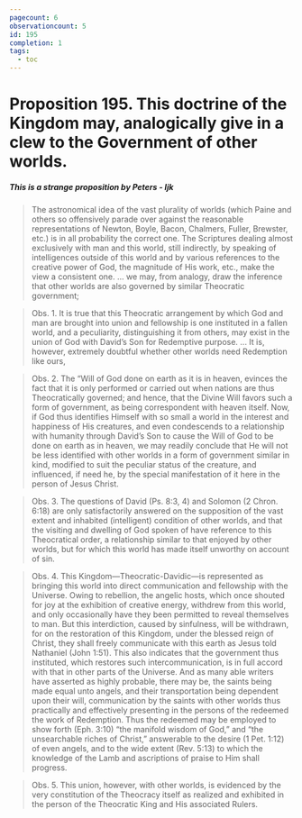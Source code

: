 ```yaml
---
pagecount: 6
observationcount: 5
id: 195
completion: 1
tags:
  - toc
---
```

# Proposition 195. This doctrine of the Kingdom may, analogically give in a clew to the Government of other worlds.
##### This is a strange proposition by Peters - ljk

>The astronomical idea of the vast plurality of worlds (which Paine and others so offensively parade over against the reasonable representations of Newton, Boyle, Bacon, Chalmers, Fuller, Brewster, etc.) is in all probability the correct one. The Scriptures dealing almost exclusively with man and this world, still indirectly, by speaking of intelligences outside of this world and by various references to the creative power of God, the magnitude of His work, etc., make the view a consistent one.
>...
>we may, from analogy, draw the inference that other worlds are also governed by similar Theocratic government;

>Obs. 1. It is true that this Theocratic arrangement by which God and man are brought into union and fellowship is one instituted in a fallen world, and a peculiarity, distinguishing it from others, may exist in the union of God with David’s Son for Redemptive purpose.
>...
>It is, however, extremely doubtful whether other worlds need Redemption like ours,

>Obs. 2. The “Will of God done on earth as it is in heaven, evinces the fact that it is only performed or carried out when nations are thus Theocratically governed; and hence, that the Divine Will favors such a form of government, as being correspondent with heaven itself. Now, if God thus identifies Himself with so small a world in the interest and happiness of His creatures, and even condescends to a relationship with humanity through David’s Son to cause the Will of God to be done on earth as in heaven, we may readily conclude that He will not be less identified with other worlds in a form of government similar in kind, modified to suit the peculiar status of the creature, and influenced, if need he, by the special manifestation of it here in the person of Jesus Christ.

>Obs. 3. The questions of David (Ps. 8:3, 4) and Solomon (2 Chron. 6:18) are only satisfactorily answered on the supposition of the vast extent and inhabited (intelligent) condition of other worlds, and that the visiting and dwelling of God spoken of have reference to this Theocratical order, a relationship similar to that enjoyed by other worlds, but for which this world has made itself unworthy on account of sin.

>Obs. 4. This Kingdom—Theocratic-Davidic—is represented as bringing this world into direct communication and fellowship with the Universe. Owing to rebellion, the angelic hosts, which once shouted for joy at the exhibition of creative energy, withdrew from this world, and only occasionally have they been permitted to reveal themselves to man. But this interdiction, caused by sinfulness, will be withdrawn, for on the restoration of this Kingdom, under the blessed reign of Christ, they shall freely communicate with this earth as Jesus told Nathaniel (John 1:51). This also indicates that the government thus instituted, which restores such intercommunication, is in full accord with that in other parts of the Universe. And as many able writers have asserted as highly probable, there may be, the saints being made equal unto angels, and their transportation being dependent upon their will, communication by the saints with other worlds thus practically and effectively presenting in the persons of the redeemed the work of Redemption. Thus the redeemed may be employed to show forth (Eph. 3:10) “the manifold wisdom of God,” and “the unsearchable riches of Christ,” answerable to the desire (1 Pet. 1:12) of even angels, and to the wide extent (Rev. 5:13) to which the knowledge of the Lamb and ascriptions of praise to Him shall progress.

>Obs. 5. This union, however, with other worlds, is evidenced by the very constitution of the Theocracy itself as realized and exhibited in the person of the Theocratic King and His associated Rulers.